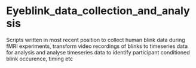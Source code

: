 # Eyeblink_data_collection_and_analysis
Scripts written in most recent position to collect human blink data during fMRI experiments, transform video recordings of blinks to timeseries data for analysis and analyse timeseries data to identify participant conditioned blink occurence, timing etc 
